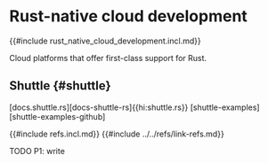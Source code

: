 # Rust-native cloud development

{{#include rust_native_cloud_development.incl.md}}

Cloud platforms that offer first-class support for Rust.

## Shuttle {#shuttle}

[docs.shuttle.rs][docs-shuttle-rs]{{hi:shuttle.rs}}
[shuttle-examples][shuttle-examples-github]

{{#include refs.incl.md}}
{{#include ../../refs/link-refs.md}}

<div class="hidden">
TODO P1: write
</div>

